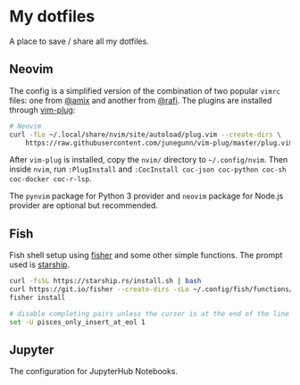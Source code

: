 # My dotfiles

A place to save / share all my dotfiles.

## Neovim

The config is a simplified version of the combination of two popular `vimrc` files: one from [@amix](https://github.com/amix/vimrc) and another from [@rafi](https://github.com/rafi/vim-config). The plugins are installed through [vim-plug](https://github.com/junegunn/vim-plug):

```bash
# Neovim
curl -fLo ~/.local/share/nvim/site/autoload/plug.vim --create-dirs \
    https://raw.githubusercontent.com/junegunn/vim-plug/master/plug.vim
```

After `vim-plug` is installed, copy the `nvim/` directory to `~/.config/nvim`. Then inside `nvim`, run `:PlugInstall` and `:CocInstall coc-json coc-python coc-sh coc-docker coc-r-lsp`.

The `pynvim` package for Python 3 provider and `neovim` package for Node.js provider are optional but recommended.

## Fish

Fish shell setup using [fisher](https://github.com/jorgebucaran/fisher) and some other simple functions. The prompt used is [starship](https://starship.rs).

```bash
curl -fsSL https://starship.rs/install.sh | bash
curl https://git.io/fisher --create-dirs -sLo ~/.config/fish/functions/fisher.fish
fisher install

# disable completing pairs unless the cursor is at the end of the line
set -U pisces_only_insert_at_eol 1
```

## Jupyter

The configuration for JupyterHub Notebooks.
